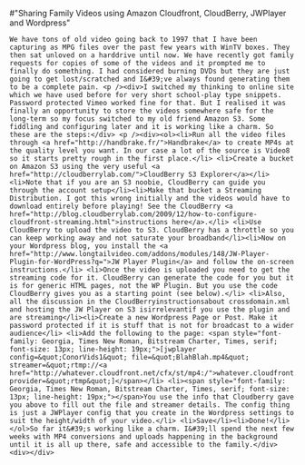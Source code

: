 #"Sharing Family Videos using Amazon Cloudfront, CloudBerry, JWPlayer and Wordpress"


    We have tons of old video going back to 1997 that I have been capturing as MPG files over the past few years with WinTV boxes. They then sat unloved on a harddrive until now. We have recently got family requests for copies of some of the videos and it prompted me to finally do something. I had considered burning DVDs but they are just going to get lost/scratched and I&#39;ve always found generating them to be a complete pain. <p /><div>I switched my thinking to online site which we have used before for very short school-play type snippets. Password protected Vimeo worked fine for that. But I realised it was finally an opportunity to store the videos somewhere safe for the long-term so my focus switched to my old friend Amazon S3. Some fiddling and configuring later and it is working like a charm. So these are the steps:</div> <p /><div><ol><li>Run all the video files through <a href="http://handbrake.fr/">Handbrake</a> to create MP4s at the quality level you want. In our case a lot of the source is Video8 so it starts pretty rough in the first place.</li> <li>Create a bucket on Amazon S3 using the very useful <a href="http://cloudberrylab.com/">CloudBerry S3 Explorer</a></li><li>Note that if you are an S3 noobie, CloudBerry can guide you through the account setup</li><li>Make that bucket a Streaming Distribution. I got this wrong initially and the videos would have to download entirely before playing! See the CloudBerry <a href="http://blog.cloudberrylab.com/2009/12/how-to-configure-cloudfront-streaming.html">instructions here</a>.</li> <li>Use CloudBerry to upload the video to S3. CloudBerry has a throttle so you can keep working away and not saturate your broadband</li><li>Now on your Wordpress blog, you install the <a href="http://www.longtailvideo.com/addons/modules/148/JW-Player-Plugin-for-WordPress?q=">JW Player Plugin</a> and follow the on-screen instructions.</li> <li>Once the video is uploaded you need to get the streaming code for it. CloudBerry can generate the code for you but it is for generic HTML pages, not the WP Plugin. But you use the code CloudBerry gives you as a starting point (see below).</li> <li>Also, all the discussion in the CloudBerryinstructionsabout crossdomain.xml and hosting the JW Player on S3 isirrelevantif you use the plugin and are streaming</li><li>Create a new Wordpress Page or Post. Make it password protected if it is stuff that is not for broadcast to a wider audience</li> <li>Add the following to the page: <span style="font-family: Georgia, Times New Roman, Bitstream Charter, Times, serif; font-size: 13px; line-height: 19px;">[jwplayer config=&quot;ConorVids1&quot; file=&quot;BlahBlah.mp4&quot; streamer=&quot;rtmp://<a href="http://whatever.cloudfront.net/cfx/st/mp4:/">whatever.cloudfront.net/cfx/st/mp4:/</a>&quot; provider=&quot;rtmp&quot;]</span></li> <li><span style="font-family: Georgia, Times New Roman, Bitstream Charter, Times, serif; font-size: 13px; line-height: 19px;"></span>You use the info that Cloudberry gave you above to fill out the file and streamer details. The config thing is just a JWPlayer config that you create in the Wordpress settings to suit the height/width of your video.</li> <li>Save</li><li>Done!</li></ol>So far it&#39;s working like a charm. I&#39;ll spend the next few weeks with MP4 conversions and uploads happening in the background until it is all up there, safe and accessible to the family.</div> <div></div>
  